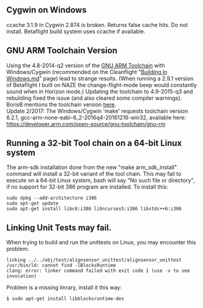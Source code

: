 ## Cygwin on Windows
ccache 3.1.9 in Cygwin 2.874 is broken. Returns false cache hits. Do not install. Betaflight build system uses ccache if available. 

## GNU ARM Toolchain Version
Using the 4.8-2014-q2 version of the [GNU ARM Toolchain](https://launchpad.net/gcc-arm-embedded/+download) with Windows/Cygwin (recommended on the Cleanflight "[Building in Windows.md](https://github.com/cleanflight/cleanflight/blob/master/docs/development/Building%20in%20Windows.md)" page) lead to strange results.  (When running a 2.9.1 version of Betaflight I built on NAZE the change-flight-mode beep would constantly sound when in Horizon mode.)  Updating the toolchain to 4.9-2015-q3 and rebuilding fixed the issue (and also cleared some compiler warnings).  BorisB mentions the toolchain version [here](http://www.rcgroups.com/forums/showthread.php?p=34530653#post34530653).  
Update 2/2017:  The Windows/Cygwin 'make' requests toolchain version 6.2.1, gcc-arm-none-eabi-6_2-2016q4-20161216-win32, available here:  https://developer.arm.com/open-source/gnu-toolchain/gnu-rm

## Running a 32-bit Tool chain on a 64-bit Linux system
The arm-sdk installation done from the new "make arm_sdk_install" command will install a 32-bit variant of the tool chain. This may fail to execute on a 64-bit Linux system, bash will say "No such file or directory", if no support for 32-bit 386 program are installed. To install this:

    sudo dpkg --add-architecture i386  
    sudo apt-get update  
    sudo apt-get install libc6:i386 libncurses5:i386 libstdc++6:i386  

## Linking Unit Tests may fail.
When trying to build and run the unittests on Linux, you may encounter this problem:

    linking ../../obj/test/alignsensor_unittest/alignsensor_unittest
    /usr/bin/ld: cannot find -lBlocksRuntime
    clang: error: linker command failed with exit code 1 (use -v to see invocation)

Problem is a missing linrary, install it this way:

    $ sudo apt-get install libblocksruntime-dev

